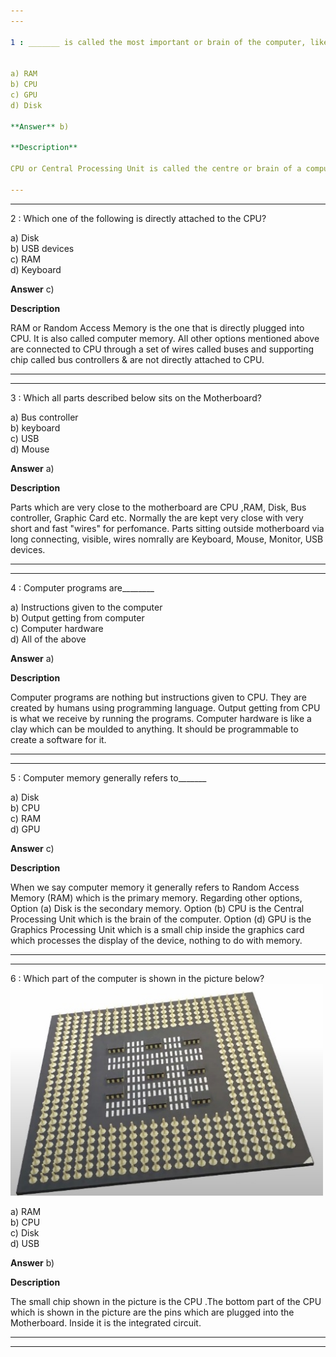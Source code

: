 ```yaml
---
---

1 : _______ is called the most important or brain of the computer, like an engine to a car.
  
  
a) RAM  
b) CPU  
c) GPU  
d) Disk

**Answer** b)

**Description**

CPU or Central Processing Unit is called the centre or brain of a computer. It is nothing but a small silicon chip. All other parts are supporting the CPU. Option (a) RAM is the primary computer memory where data is stored. Option (d) Disk is the secondary storage which is the secondary memory. Option (c) GPU is Graphics Processing Unit. It is a small chip inside the graphics card &amp; it processes the display of the device.

---
```

---


2 : Which one of the following is directly attached to the CPU?

a) Disk  
b) USB devices  
c) RAM  
d) Keyboard  

**Answer** c)

**Description**

RAM or Random Access Memory is the one that is directly plugged into CPU. It is also called computer memory. All other options mentioned above are connected to CPU through a set of wires called buses and supporting chip called bus controllers & are not directly attached to CPU.

---
---


3 : Which all parts described below sits on the Motherboard?


a) Bus controller  
b) keyboard  
c) USB  
d) Mouse  

**Answer** a)

**Description**

Parts which are very close to the motherboard are CPU ,RAM, Disk, Bus controller, Graphic Card etc. Normally the are kept very close with very short and fast "wires" for perfomance.  Parts sitting outside motherboard via long connecting, visible, wires nomrally are Keyboard, Mouse, Monitor, USB devices.

---
---


4 : Computer programs are________

a) Instructions given to the computer  
b) Output getting from computer  
c) Computer hardware  
d) All of the above  

**Answer** a)

**Description**

Computer programs are nothing but instructions given to CPU. They are created by humans using programming language. Output getting from CPU is what we receive by running the programs. Computer hardware is like a clay which can be moulded to anything. It should be programmable to create a software for it.

---
---


5 : Computer memory generally refers to_______

a) Disk  
b) CPU  
c) RAM  
d) GPU  

**Answer** c)

**Description**

When we say computer memory it generally refers to Random Access Memory (RAM) which is the primary memory. Regarding other options, Option (a)  Disk is the secondary memory. Option (b) CPU is the Central Processing Unit which is the brain of the computer. Option (d) GPU is the Graphics Processing Unit which is a small chip inside the graphics card which processes the display of the device, nothing to do with memory.

---
---


6 : Which part of the computer is shown in the picture below?  
<img src="https://github.com/sourcelens/The_Ultimate_Beginners_Course_For_ComputerScience_Or_IT/blob/main/Questions/L_4_WhatIsAComputerAndCPU/Images/2021-03-31_00-01-09-32aa458ad83c2b1b651b3dc20cfdf752.jpg" width="500"/>

a) RAM  
b) CPU  
c) Disk  
d) USB  

**Answer** b)

**Description**

The small chip shown in the picture is the CPU .The bottom part of the CPU which is shown in the picture are the pins which are plugged into the Motherboard. Inside it is the integrated circuit.

---
---
